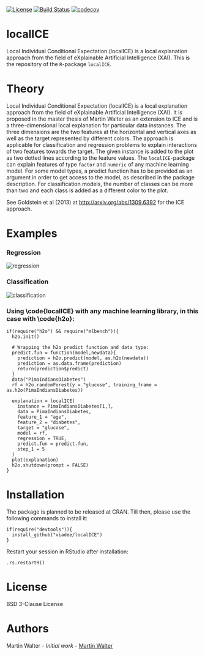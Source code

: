 [![License](https://img.shields.io/badge/License-BSD%203--Clause-blue.svg)](https://opensource.org/licenses/BSD-3-Clause)
[![Build Status](https://travis-ci.com/viadee/localICE.svg?branch=master)](https://travis-ci.com/viadee/localICE)
[![codecov](https://codecov.io/gh/viadee/localICE/branch/master/graph/badge.svg)](https://codecov.io/gh/viadee/localICE)


# localICE
Local Individual Conditional Expectation (localICE) is a local explanation approach from the field of eXplainable Artificial Intelligence (XAI). This is the repository of the ```R```-package ```localICE```.

# Theory
Local Individual Conditional Expectation (localICE) is a local explanation approach from the field of eXplainable Artificial Intelligence (XAI). It is proposed in the master thesis of Martin Walter as an extension to ICE and is a three-dimensional local explanation for particular data instances. The three dimensions are the two features at the horizontal and vertical axes as well as the target represented by different colors. The approach is applicable for classification and regression problems to explain interactions of two features towards the target. The given instance is added to the plot as two dotted lines according to the feature values. The ```localICE```-package can explain features of type ```factor``` and ```numeric``` of any machine learning model. For some model types, a predict function has to be provided as an argument in order to get access to the model, as described in the package description. For classification models, the number of classes can be more than two and each class is added as a different color to the plot.

See Goldstein et al (2013) at http://arxiv.org/abs/1309.6392 for the ICE approach. 

# Examples
### Regression

![regression]

### Classification
![classification]

### Using \code{localICE} with any machine learning library, in this case with \code{h2o}:
```
if(require("h2o") && require("mlbench")){
  h2o.init()

  # Wrapping the h2o predict function and data type:
  predict.fun = function(model,newdata){
    prediction = h2o.predict(model, as.h2o(newdata))
    prediction = as.data.frame(prediction)
    return(prediction$predict)
  }
  data("PimaIndiansDiabetes")
  rf = h2o.randomForest(y = "glucose", training_frame = as.h2o(PimaIndiansDiabetes))

  explanation = localICE(
    instance = PimaIndiansDiabetes[1,],
    data = PimaIndiansDiabetes,
    feature_1 = "age",
    feature_2 = "diabetes",
    target = "glucose",
    model = rf,
    regression = TRUE,
    predict.fun = predict.fun,
    step_1 = 5
  )
  plot(explanation)
  h2o.shutdown(prompt = FALSE)
}
```
# Installation
The package is planned to be released at CRAN. Till then, please use the following commands to install it:
```
if(require("devtools")){
  install_github("viadee/localICE")  
}
```

Restart your session in RStudio after installation:
```
.rs.restartR()
```

# License
BSD 3-Clause License

# Authors
Martin Walter - *Initial work* - [Martin Walter](https://github.com/aiwalter)


[regression]: 
https://github.com/viadee/localICE/blob/master/images/regression.png
"Regression"

[classification]: 
https://github.com/viadee/localICE/blob/master/images/classification.png
"Classification"

